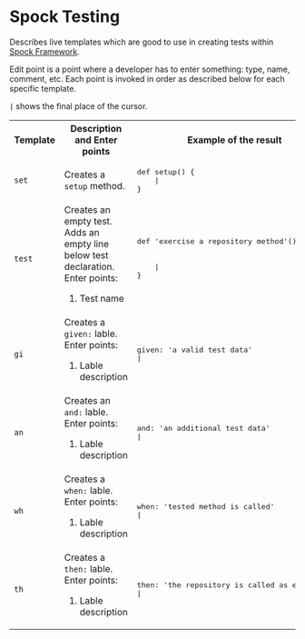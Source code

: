 # Spock Testing
Describes live templates which are good to use in creating tests within [Spock Framework](http://spockframework.org/spock/docs/1.3/all_in_one.html).

Edit point is a point where a developer has to enter something: type, name, comment, etc. Each point is invoked in order as described below for each specific template.

`|` shows the final place of the cursor.

<table>
  <tr>
    <th>Template</th><th>Description and Enter points</th><th>Example of the result</th>
  </tr>
  <tr>
    <td><code>set</code></td>
    <td>Creates a <code>setup</code> method.</td>
    <td>
      <pre lang='Groovy'>
def setup() {
    |
}</pre>
    </td>
  </tr>
  <tr>
    <td><code>test</code></td>
    <td>Creates an empty test. Adds an empty line below test declaration.<br/>
      Enter points:<br/>
      <ol>
        <li>Test name</li>
      </ol>
    </td>
    <td>
      <pre lang='Groovy'>
def 'exercise a repository method'() {
<br/>
    |
}</pre>
    </td>
  </tr>
  <tr>
    <td><code>gi</code></td>
    <td>Creates a <code>given:</code> lable.<br/>
      Enter points:<br/>
      <ol>
        <li>Lable description</li>
      </ol>
    </td>
    <td>
    <pre lang='Groovy'>
given: 'a valid test data'
|</pre>
    </td>
  </tr>
  <tr>
    <td><code>an</code></td>
    <td>Creates an <code>and:</code> lable.<br/>
      Enter points:<br/>
      <ol>
        <li>Lable description</li>
      </ol>
    </td>
    <td>
    <pre lang='Groovy'>
and: 'an additional test data'
|</pre>
    </td>
  </tr>
  <tr>
    <td><code>wh</code></td>
    <td>Creates a <code>when:</code> lable.<br/>
      Enter points:<br/>
      <ol>
        <li>Lable description</li>
      </ol>
    </td>
    <td>
    <pre lang='Groovy'>
when: 'tested method is called'
|</pre>
    </td>
  </tr>
  <tr>
    <td><code>th</code></td>
    <td>Creates a <code>then:</code> lable.<br/>
      Enter points:<br/>
      <ol>
        <li>Lable description</li>
      </ol>
    </td>
    <td>
    <pre lang='Groovy'>
then: 'the repository is called as expected'
|</pre>
    </td>
  </tr>
</table>
